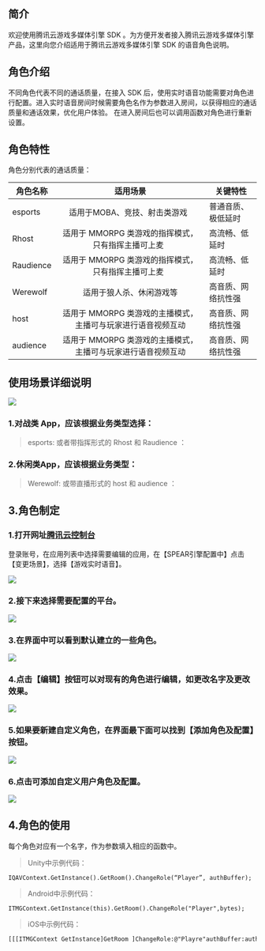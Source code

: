 ## 简介

欢迎使用腾讯云游戏多媒体引擎 SDK 。为方便开发者接入腾讯云游戏多媒体引擎产品，这里向您介绍适用于腾讯云游戏多媒体引擎 SDK 的语音角色说明。
## 角色介绍
不同角色代表不同的通话质量，在接入 SDK 后，使用实时语音功能需要对角色进行配置。进入实时语音房间时候需要角色名作为参数进入房间，以获得相应的通话质量和通话效果，优化用户体验。
在进入房间后也可以调用函数对角色进行重新设置。

## 角色特性
角色分别代表的通话质量：

|角色名称     | 适用场景         |关键特性|
| ------------- |:-------------:|-------------
| esports    				|适用于MOBA、竞技、射击类游戏     								|普通音质、极低延时	|
| Rhost    	|适用于 MMORPG 类游戏的指挥模式，只有指挥主播可上麦     		|高流畅、低延时		|
| Raudience    		|适用于 MMORPG 类游戏的指挥模式，只有指挥主播可上麦     		|高流畅、低延时		|
| Werewolf    			|适用于狼人杀、休闲游戏等										|高音质、网络抗性强	|
| host    			|适用于 MMORPG 类游戏的主播模式，主播可与玩家进行语音视频互动	|高音质、网络抗性强	|
| audience    			|适用于 MMORPG 类游戏的主播模式，主播可与玩家进行语音视频互动	|高音质、网络抗性强	|

## 使用场景详细说明
![](https://github.com/tencentav/TMGSDK/blob/master/Image/r1.png?raw=true)
### 1.对战类 App，应该根据业务类型选择：
>esports:
>或者带指挥形式的 Rhost 和 Raudience ：

### 2.休闲类App，应该根据业务类型：
>Werewolf:
>或带直播形式的 host 和 audience ：

## 3.角色制定
### 1.打开网址[腾讯云控制台](https://console.qcloud.com/ilvb) 
登录账号，在应用列表中选择需要编辑的应用，在【SPEAR引擎配置中】点击【变更场景】，选择【游戏实时语音】。

![](https://github.com/tencentav/TMGSDK/blob/master/Image/r13.png?raw=true)

### 2.接下来选择需要配置的平台。  

![](https://github.com/tencentav/TMGSDK/blob/master/Image/r8.png?raw=true)

### 3.在界面中可以看到默认建立的一些角色。  

![](https://github.com/tencentav/TMGSDK/blob/master/Image/r9.png?raw=true)

### 4.点击【编辑】按钮可以对现有的角色进行编辑，如更改名字及更改效果。

![](https://github.com/tencentav/TMGSDK/blob/master/Image/r10.png?raw=true)

### 5.如果要新建自定义角色，在界面最下面可以找到【添加角色及配置】按钮。
![](https://github.com/tencentav/TMGSDK/blob/master/Image/r11.png?raw=true)

### 6.点击可添加自定义用户角色及配置。
![](https://github.com/tencentav/TMGSDK/blob/master/Image/r12.png?raw=true)

## 4.角色的使用
每个角色对应有一个名字，作为参数填入相应的函数中。
>Unity中示例代码：
```
IQAVContext.GetInstance().GetRoom().ChangeRole(“Player”, authBuffer);
```
>Android中示例代码：
```
ITMGContext.GetInstance(this).GetRoom().ChangeRole("Player",bytes);
```
>iOS中示例代码：
```
[[[ITMGContext GetInstance]GetRoom ]ChangeRole:@"Playre"authBuffer:authBuffer];
```